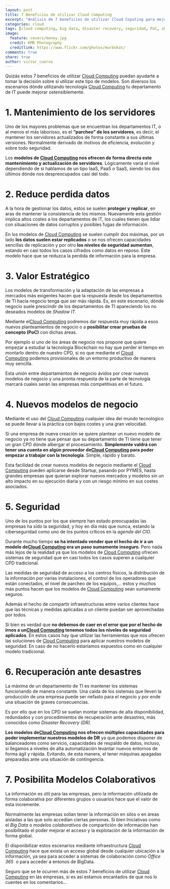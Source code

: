 ```yaml
---
layout: post
title: 7 Beneficios de utilizar Cloud Computing
excerpt: "Análisis de 7 beneficios de utilizar Cloud Coputing para mejorar las prestaciones de los departamentos de TI y crear nuevos modelos de negocio de una forma sencilla."
categories: cloud
tags: [cloud computing, big data, disaster recovery, seguridad, PoC, shadow it]
image:
  feature: covers/money.jpg
  credit: KMR Photography
  creditlink: https://www.flickr.com/photos/morbokat/
comments: true
share: true
author: victor_cuervo
---
```


Quizás estos 7 beneficios de utilizar [Cloud Computing](http://www.arquitectoit.com/cloud/que-es-cloud-computing/) puedan ayudarte a tomar la decisión sobre si utilizar este tipo de modelos. Son diversos los escenarios dónde utilizando tecnología [Cloud Computing](http://www.arquitectoit.com/cloud/que-es-cloud-computing/) tu departamento de IT puede mejorar ostensiblemente.


# 1. Mantenimiento de los servidores
Uno de los mayores problemas que se encuentran los departamentos IT, o al menos el más laborioso, es el **“parcheo” de los servidores**, es decir, el mantener los servidores actualizados de forma constante a sus últimas versiones. Normalmente derivado de motivos de eficiencia, evolución y sobre todo seguridad.

Los **modelos de [Cloud Computing](http://www.arquitectoit.com/cloud/que-es-cloud-computing/) nos ofrecen de forma directa este mantenimiento y actualización de servidores**. Lógicamente varía el nivel dependiendo de si hablamos de un tipo IaaS, PaaS o SaaS, siendo los dos últimos dónde nos despreocupados casi del todo. 


# 2. Reduce perdida datos
A la hora de gestionar los datos, estos se suelen **proteger y replicar**, en aras de mantener la consistencia de los mismos. Nuevamente esta gestión implica altos costes a los departamentos de IT, los cuales tienen que lidiar con situaciones de datos corruptos y posibles fugas de información.

En los modelos de [Cloud Computing](http://www.arquitectoit.com/cloud/que-es-cloud-computing/) se suelen cumplir dos máximas, por un lado **los datos suelen estar replicados** o se nos ofrecen capacidades sencillas de replicación y por otro **los niveles de seguridad aumentan**, estando en casi todos los casos cifrados como datos en reposo. Este modelo hace que se reduzca la perdida de información para la empresa.

# 3. Valor Estratégico
Los modelos de transformación y la adaptación de las empresas a mercados más exigentes hacen que la respuesta desde los departamentos de TI hacía negocio tenga que ser más rápida. Es, en este escenario, dónde negocio suele prescindir de los departamentos de TI apareciendo los no deseados modelos de _Shadow IT._  

Mediante el[Cloud Computing](http://www.arquitectoit.com/cloud/que-es-cloud-computing/) podremos dar respuesta muy rápida a esos nuevos planteamientos de negocio o a **posibilitar crear pruebas de concepto (PoC)** con dichas áreas.

Por ejemplo si uno de los áreas de negocio nos propone que quiere empezar a estudiar la tecnología Blockchain no hay que perder el tiempo en montarlo dentro de nuestro CPD, si no que mediante el [Cloud Computing](http://www.arquitectoit.com/cloud/que-es-cloud-computing/) podemos provisionales de un entorno productivo de manera muy sencilla.

Esta unión entre departamentos de negocio ávidos por crear nuevos modelos de negocio y una pronta respuesta de la parte de tecnología marcará cuales serán las empresas más competitivas en el futuro.

# 4. Nuevos modelos de negocio

Mediante el uso del [Cloud Computing](http://www.arquitectoit.com/cloud/que-es-cloud-computing/) cualquier idea del mundo tecnológico se puede llevar a la práctica con bajos costes y una gran velocidad.

Si una empresa de nueva creación se quiere plantear un nuevo modelo de negocio ya no tiene que pensar que su departamento de TI tiene que tener un gran CPD dónde albergar el procesamiento. **Simplemente valdrá con tener una cuenta en algún proveedor de[Cloud Computing](http://www.arquitectoit.com/cloud/que-es-cloud-computing/) para poder empezar a trabajar con la tecnología**. Simple, rápido y barato.

Esta facilidad de crear nuevos modelos de negocio mediante el [Cloud Computing](http://www.arquitectoit.com/cloud/que-es-cloud-computing/) pueden aplicarse desde Startup, pasando por PYMES, hasta grandes empresas que quieran explorar nuevos mercados y modelos sin un alto impacto en su ejecución diaria y con un riesgo mínimo en sus costes asociados.

# 5. Seguridad

Uno de los puntos por los que siempre han estado preocupadas las empresas ha sido la seguridad, y hoy en día más que nunca, estando la ciberseguridad como uno de los puntos críticos en la _agenda del CIO_.

Durante mucho tiempo **se ha intentado vender que el hecho de ir a un modelo de[Cloud Computing](http://www.arquitectoit.com/cloud/que-es-cloud-computing/) era un paso sumamente inseguro**. Pero nada más lejos de la realidad ya que los modelos de [Cloud Computing](http://www.arquitectoit.com/cloud/que-es-cloud-computing/) ofrecen sistemas de seguridad que en casi todos los casos superen a cualquier CPD tradicional.

Las medidas de seguridad de acceso a los centros físicos, la distribución de la información por varias instalaciones, el control de los operadores que están conectados, el nivel de parcheo de los equipos,… estos y muchos más puntos hacen que los modelos de [Cloud Computing](http://www.arquitectoit.com/cloud/que-es-cloud-computing/) sean sumamente seguros.

Además el hecho de compartir infraestructuras entre varios clientes hace que las técnicas y medidas aplicadas a un cliente puedan ser aprovechadas por todos.

Si bien es verdad que **no debemos de caer en el error que por el hecho de irnos a un[Cloud Computing](http://www.arquitectoit.com/cloud/que-es-cloud-computing/) tenemos todos los niveles de seguridad aplicados**. En estos casos hay que utilizar las herramientas que nos ofrecen las soluciones de [Cloud Computing](http://www.arquitectoit.com/cloud/que-es-cloud-computing/) para aplicar nuestros modelos de seguridad. En caso de no hacerlo estaríamos expuestos como en cualquier modelo tradicional.

# 6. Recuperación ante desastres
La máxima de un departamento de TI es mantener los sistemas funcionando de manera constante. Una caída de los sistemas que lleven la producción de una empresa puede ser nefasto para el negocio y por ende una situación de graves consecuencias.

Es por ello que en los CPD se suelan montar sistemas de alta disponibilidad, redundados y con procedimientos de recuperación ante desastres, más conocidos como _Disaster Recovery (DR)._

**Los modelos de[Cloud Computing](http://www.arquitectoit.com/cloud/que-es-cloud-computing/) nos ofrecen múltiples capacidades para poder implementar nuestros modelos de DR** ya que podemos disponer de balanceadores como servicio, capacidades de respaldo de datos, incluso, si llegamos a niveles de alta automatización levantar nuevos entornos de forma ágil y rápida. Evitando, de esta manera, el tener máquinas apagadas preparadas ante una situación de contingencia.

# 7. Posibilita Modelos Colaborativos
La información es útil para las empresas, pero la información utilizada de forma colaborativa por diferentes grupos o usuarios hace que el valor de esta incremente.

Normalmente las empresas solían tener la información en silos o en áreas aisladas a las que solo accedían ciertas personas. Si bien Iniciativas como el _Big Data_ o _modelos colaborativos_ de compartición de información han posibilitado el poder mejorar el acceso y la explotación de la información de forma global.

El disponibilizar estos escenarios mediante infraestructura [Cloud Computing](http://www.arquitectoit.com/cloud/que-es-cloud-computing/) hace que exista un acceso global desde cualquier ubicación a la información, ya sea para acceder a sistemas de colaboración como _Office 365_  o para acceder a entonos de BigData. 

Seguro que se te ocurren más de estos 7 beneficios de utilizar [Cloud Computing](http://www.arquitectoit.com/cloud/que-es-cloud-computing/) en las empresas, si es así estamos encantados de que nos lo cuentes en los comentarios...
